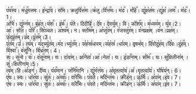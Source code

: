 

  
प꣡व꣢꣯स्व। म꣡धु꣢꣯मत्तमः। इ꣡न्द्रा꣢꣯य। सो꣣म। क्रतुवि꣡त्त꣢मः।क्र꣣तु।वि꣡त्त꣢꣯मः। म꣡दः꣢꣯। म꣡हि꣢꣯। द्यु꣣क्ष꣡त꣢मः।द्यु꣣क्ष꣡।तमः꣢꣯। म꣡दः꣢꣯। 1।  
अ꣣भि꣢। द्यु꣣म्न꣢म्। बृ꣣ह꣢त्।य꣡शः꣢꣯। इ꣡षः꣢꣯। प꣣ते। दिदीहि꣢। दे꣣व। देवयु꣢म्। वि। को꣡श꣢꣯म्। म꣣ध्यम꣢म्। यु꣣व।2।  
आ꣢। सो꣣त। प꣡रि꣢꣯। सि꣣ञ्चत। अ꣡श्व꣢꣯म्। न। स्तो꣡म꣢꣯म्। अ꣣प्तु꣡र꣢म्। र꣣जस्तु꣡र꣢म्। व꣣नप्रक्ष꣢म् ।व꣣न।प्रक्ष꣢म्। उ꣣दप्रु꣡त꣢म्।उ꣣द।प्रु꣡त꣢꣯म्।3।  
ए꣣त꣢म्।उ꣣। त्य꣢म्। म꣣दच्यु꣡त꣢म्।म꣣द।च्यु꣡त꣢꣯म्। स꣣ह꣡स्र꣢धारम्।स꣣ह꣡स्र꣢।धा꣣रम्। वृषभ꣢म्। दि꣣वोदु꣡ह꣢म्।दि꣣वः।दु꣡ह꣢꣯म्। वि꣡श्वा꣢꣯। व꣡सू꣢꣯नि। बि꣡भ्र꣢꣯तम्। 4।  
सः꣢। सु꣣न्वे। यः꣢। व꣡सू꣢꣯नाम्। यः। रा꣣या꣢म्। आ꣣नेता꣢।आ꣣।नेता꣢। यः। इ꣡डा꣢꣯नाम्। सो꣡मः꣢꣯। यः। सु꣣क्षितीना꣢म् ।सु꣣।क्षितीना꣢म्।5।  
त्व꣢म्।हि।अ꣣ङ्ग꣢। दै꣣व्य। प꣡व꣢꣯मान। ज꣡नि꣢꣯मानि । द्यु꣣म꣡त्त꣢मः। अ꣣मृतत्वा꣡य꣢।अ꣣।मृतत्वा꣡य꣢। घो꣣ष꣡य꣢न्। 6।  
ए꣣षः। स्यः। धा꣡र꣢꣯या। सु꣣तः꣢। अ꣡व्याः꣢꣯। वा꣡रे꣢꣯भिः। प꣣वते। मदि꣡न्त꣢मः। क्रीड꣢न्। ऊ꣣र्मिः꣢। अ꣣पा꣢म्।इ꣣व। 7।  
ए꣣षः। स्यः। धा꣡र꣢꣯या। सु꣣तः꣢। अ꣡व्याः꣢꣯। वा꣡रे꣢꣯भिः। प꣣वते। मदि꣡न्त꣢मः। क्रीड꣢न्। ऊ꣣र्मिः꣢। अ꣣पा꣢म्।इ꣣व। 7।  
